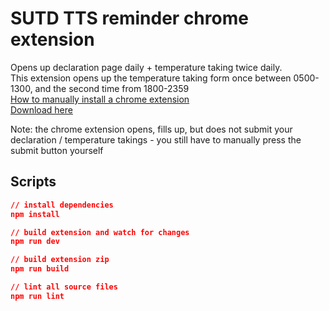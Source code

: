 # SUTD TTS reminder chrome extension

Opens up declaration page daily + temperature taking twice daily.  
This extension opens up the temperature taking form once between 0500-1300, and the second time from 1800-2359  
[How to manually install a chrome extension](https://ui.vision/howto/install-chrome-extension-from-file)  
[Download here](https://github.com/milselarch/tts-sutd-ext/releases/download/0.0.1-alpha/tts-sutd.ext.zip)

Note: the chrome extension opens, fills up, but does not submit your declaration / temperature takings - you still have to manually press the submit button yourself

## Scripts

```json
// install dependencies
npm install

// build extension and watch for changes
npm run dev

// build extension zip
npm run build

// lint all source files
npm run lint
```
